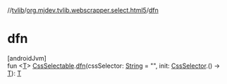 //[tvlib](../../index.md)/[org.mjdev.tvlib.webscrapper.select.html5](index.md)/[dfn](dfn.md)

# dfn

[androidJvm]\
fun &lt;[T](dfn.md)&gt; [CssSelectable](../org.mjdev.tvlib.webscrapper.select/-css-selectable/index.md).[dfn](dfn.md)(cssSelector: [String](https://kotlinlang.org/api/latest/jvm/stdlib/kotlin/-string/index.html) = &quot;&quot;, init: [CssSelector](../org.mjdev.tvlib.webscrapper.select/-css-selector/index.md).() -&gt; [T](dfn.md)): [T](dfn.md)
